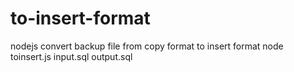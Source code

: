 # to-insert-format
nodejs convert backup file from copy format to insert format
node toinsert.js input.sql output.sql
